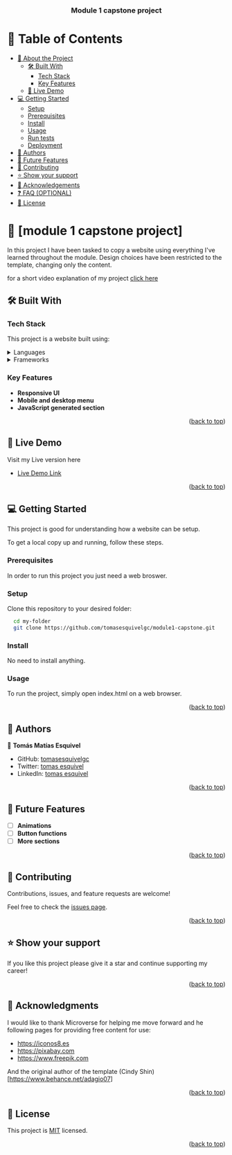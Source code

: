 <a name="readme-top"></a>


<div align="center"> 

  <h3><b>Module 1 capstone project</b></h3>

</div>

<!-- TABLE OF CONTENTS -->

# 📗 Table of Contents

- [📖 About the Project](#about-project)
  - [🛠 Built With](#built-with)
    - [Tech Stack](#tech-stack)
    - [Key Features](#key-features)
  - [🚀 Live Demo](#live-demo)
- [💻 Getting Started](#getting-started)
  - [Setup](#setup)
  - [Prerequisites](#prerequisites)
  - [Install](#install)
  - [Usage](#usage)
  - [Run tests](#run-tests)
  - [Deployment](#deployment)
- [👥 Authors](#authors)
- [🔭 Future Features](#future-features)
- [🤝 Contributing](#contributing)
- [⭐️ Show your support](#support)
- [🙏 Acknowledgements](#acknowledgements)
- [❓ FAQ (OPTIONAL)](#faq)
- [📝 License](#license)

<!-- PROJECT DESCRIPTION -->

# 📖 [module 1 capstone project] <a name="about-project"></a>

In this project I have been tasked to copy a website using everything I've learned throughout the module. Design choices have been restricted to the template, changing only the content.

for a short video explanation of my project [click here](https://www.loom.com/share/6249f6a6535e4df7a40e9b1624ac3174)


## 🛠 Built With <a name="built-with"></a>

### Tech Stack <a name="tech-stack"></a>

This project is a website built using:

<details>
  <summary>Languages</summary>
  <ul>
    <li><a href="https://html.com/">HTML</a></li>
    <li><a href="https://https://lenguajecss.com/">CSS</a></li>
    <li><a href="https://www.javascript.com/">JavaScript</a></li>
  </ul>
</details>

<details>
<summary>Frameworks</summary>
  <ul>
    <li><a href="https://getbootstrap.com/">Bootstrap</a></li>
  </ul>
</details>

<!-- Features -->

### Key Features <a name="key-features"></a>

- **Responsive UI**
- **Mobile and desktop menu**
- **JavaScript generated section**

<p align="right">(<a href="#readme-top">back to top</a>)</p>

<!-- LIVE DEMO -->

## 🚀 Live Demo <a name="live-demo"></a>

Visit my Live version here

- [Live Demo Link](https://tomasesquivelgc.github.io/module1-capstone/)

<p align="right">(<a href="#readme-top">back to top</a>)</p>

<!-- GETTING STARTED -->

## 💻 Getting Started <a name="getting-started"></a>

This project is good for understanding how a website can be setup.

To get a local copy up and running, follow these steps.

### Prerequisites

In order to run this project you just need a web broswer.

### Setup

Clone this repository to your desired folder:


```sh
  cd my-folder
  git clone https://github.com/tomasesquivelgc/module1-capstone.git
```


### Install

No need to install anything.

### Usage

To run the project, simply open index.html on a web browser.

<p align="right">(<a href="#readme-top">back to top</a>)</p>

<!-- AUTHORS -->

## 👥 Authors <a name="authors"></a>



👤 **Tomás Matías Esquivel**

- GitHub: [tomasesquivelgc](https://github.com/tomasesquivelgc)
- Twitter: [tomas esquivel](https://twitter.com/EsquivelTomas)
- LinkedIn: [tomas esquivel](https://www.linkedin.com/in/tomas-esquivel-b2160568/)


<p align="right">(<a href="#readme-top">back to top</a>)</p>

<!-- FUTURE FEATURES -->

## 🔭 Future Features <a name="future-features"></a>



- [ ] **Animations**
- [ ] **Button functions**
- [ ] **More sections**

<p align="right">(<a href="#readme-top">back to top</a>)</p>

<!-- CONTRIBUTING -->

## 🤝 Contributing <a name="contributing"></a>

Contributions, issues, and feature requests are welcome!

Feel free to check the [issues page](https://github.com/tomasesquivelgc/module1-capstone/issues).

<p align="right">(<a href="#readme-top">back to top</a>)</p>

<!-- SUPPORT -->

## ⭐️ Show your support <a name="support"></a>

If you like this project please give it a star and continue supporting my career!

<p align="right">(<a href="#readme-top">back to top</a>)</p>

<!-- ACKNOWLEDGEMENTS -->

## 🙏 Acknowledgments <a name="acknowledgements"></a>


I would like to thank Microverse for helping me move forward and he following pages for providing free content for use:
 - https://iconos8.es
 - https://pixabay.com
 - https://www.freepik.com

And the original author of the template (Cindy Shin)[https://www.behance.net/adagio07]

<p align="right">(<a href="#readme-top">back to top</a>)</p>


<!-- LICENSE -->

## 📝 License <a name="license"></a>

This project is [MIT](./LICENSE) licensed.



<p align="right">(<a href="#readme-top">back to top</a>)</p>